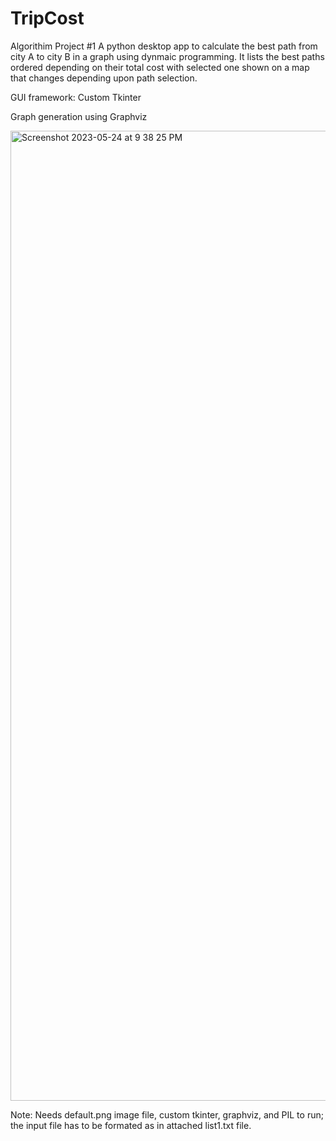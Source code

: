 # TripCost
Algorithim Project #1
A python desktop app to calculate the best path from city A to city B in a graph using dynmaic programming.
It lists the best paths ordered depending on their total cost with selected one shown on a map that changes depending upon path selection. 

GUI framework: Custom Tkinter

Graph generation using Graphviz

<img width="1552" alt="Screenshot 2023-05-24 at 9 38 25 PM" src="https://github.com/BelalHmeidat/TripCost/assets/26521613/f6cdfe61-b871-4e7a-92e9-bfecb043a8f0">


Note: Needs default.png image file, custom tkinter, graphviz, and PIL to run; the input file has to be formated as in attached list1.txt file.
